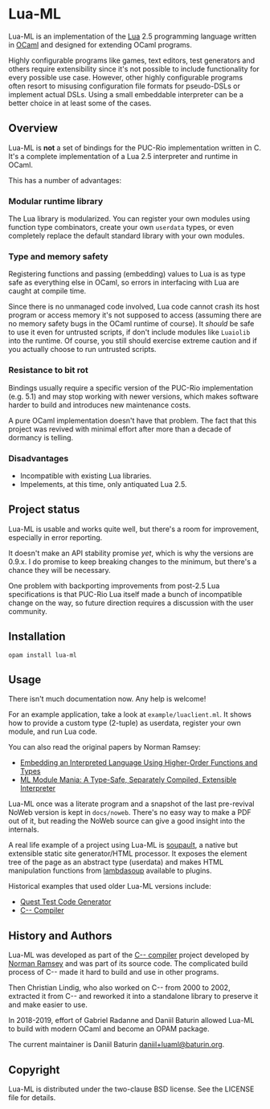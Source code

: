 # Lua-ML

Lua-ML is an implementation of the [Lua](http://www.lua.org) 2.5 programming
language written in [OCaml](http://ocaml.org) and designed for extending
OCaml programs.

Highly configurable programs like games, text editors, test generators and others
require extensibility since it's not possible to include functionality for every possible
use case.
However, other highly configurable programs often resort to misusing
configuration file formats for pseudo-DSLs or implement actual DSLs.
Using a small embeddable interpreter can be a better choice in at least
some of the cases.

## Overview

Lua-ML is **not** a set of bindings for the PUC-Rio implementation written in C.
It's a complete implementation of a Lua 2.5 interpreter and runtime in OCaml.

This has a number of advantages:

### Modular runtime library

The Lua library is modularized. You can register your own modules using
function type combinators, create your own `userdata` types, or even completely replace
the default standard library with your own modules.

### Type and memory safety

Registering functions and passing (embedding) values to Lua is as type safe as
everything else in OCaml, so errors in interfacing with Lua are caught at compile time.

Since there is no unmanaged code involved, Lua code cannot crash its host program
or access memory it's not supposed to access (assuming there are no memory safety bugs
in the OCaml runtime of course).
It *should* be safe to use it even for untrusted scripts, if don't include
modules like `Luaiolib` into the runtime. Of course, you still should exercise
extreme caution and if you actually choose to run untrusted scripts.

### Resistance to bit rot

Bindings usually require a specific version of the PUC-Rio implementation (e.g. 5.1)
and may stop working with newer versions, which makes software harder to build
and introduces new maintenance costs.

A pure OCaml implementation doesn't have that problem. The fact that this project
was revived with minimal effort after more than a decade of dormancy is telling.

### Disadvantages

* Incompatible with existing Lua libraries.
* Impelements, at this time, only antiquated Lua 2.5.

## Project status

Lua-ML is usable and works quite well, but there's a room for improvement,
especially in error reporting.

It doesn't make an API stability promise _yet_, which is why the versions are
0.9.x. I do promise to keep breaking changes to the minimum,
but there's a chance they will be necessary.

One problem with backporting improvements from post-2.5 Lua specifications
is that PUC-Rio Lua itself made a bunch of incompatible change on the way,
so future direction requires a discussion with the user community.

## Installation

```
opam install lua-ml
```

## Usage

There isn't much documentation now. Any help is welcome!

For an example application, take a look at `example/luaclient.ml`. It shows how to provide
a custom type (2-tuple) as userdata, register your own module, and run Lua code.

You can also read the original papers by Norman Ramsey:
* [Embedding an Interpreted Language Using Higher-Order Functions and Types](https://www.cs.tufts.edu/~nr/pubs/embedj-abstract.html)
* [ML Module Mania: A Type-Safe,
Separately Compiled, Extensible Interpreter](https://www.cs.tufts.edu/~nr/pubs/maniaws-abstract.html)

Lua-ML once was a literate program and a snapshot of the last pre-revival NoWeb version
is kept in `docs/noweb`. There's no easy way to make a PDF out of it, but reading the NoWeb
source can give a good insight into the internals.

A real life example of a project using Lua-ML is [soupault](https://github.com/dmbaturin/soupault),
a native but extensible static site generator/HTML processor.
It exposes the element tree of the page as an abstract type (userdata) and makes HTML manipulation
functions from [lambdasoup](https://github.com/aantron/lambdasoup) available to plugins.

Historical examples that used older Lua-ML versions include:
* [Quest Test Code Generator](http://code.google.com/p/quest-tester/)
* [C-- Compiler](http://web.archive.org/web/20150501125322/http://www.cminusminus.org/)


## History and Authors

Lua-ML was developed as part of the [C-- compiler](http://web.archive.org/web/20150501125322/http://www.cminusminus.org/)
project developed by [Norman Ramsey](https://www.cs.tufts.edu/~nr/) and was part of its source code.
The complicated build process of C-- made it hard to build and use in other programs.

Then Christian Lindig, who also worked on C-- from 2000 to 2002, extracted it from C-- and reworked it into a standalone library to preserve it and make easier to use.

In 2018-2019, effort of Gabriel Radanne and Daniil Baturin allowed Lua-ML to build with modern OCaml and become an OPAM package.

The current maintainer is Daniil Baturin <daniil+luaml@baturin.org>.

## Copyright

Lua-ML is distributed under the two-clause BSD license.
See the LICENSE file for details.
